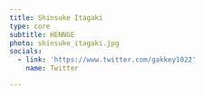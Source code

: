 ```yaml
---
title: Shinsuke Itagaki
type: core
subtitle: HENNGE
photo: shinsuke_itagaki.jpg
socials:
  - link: 'https://www.twitter.com/gakkey1022'
    name: Twitter

---
```


